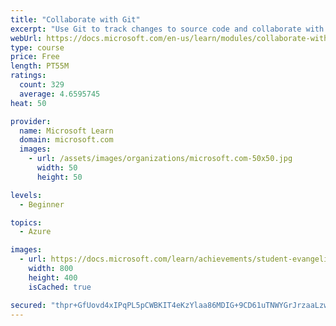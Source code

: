 ```yaml
---
title: "Collaborate with Git"
excerpt: "Use Git to track changes to source code and collaborate with other developers"
webUrl: https://docs.microsoft.com/en-us/learn/modules/collaborate-with-git/
type: course
price: Free
length: PT55M
ratings:
  count: 329
  average: 4.6595745
heat: 50

provider:
  name: Microsoft Learn
  domain: microsoft.com
  images:
    - url: /assets/images/organizations/microsoft.com-50x50.jpg
      width: 50
      height: 50

levels:
  - Beginner

topics:
  - Azure

images:
  - url: https://docs.microsoft.com/learn/achievements/student-evangelism/collaborate-with-git-badge-social.png
    width: 800
    height: 400
    isCached: true

secured: "thpr+GfUovd4xIPqPL5pCWBKIT4eKzYlaa86MDIG+9CD61uTNWYGrJrzaaLzwF/DcM67MBDBCoTbUm+pkfnIKxox7N2zKYJBnj42wp8p/sjCWHEPKb+9gs2QmbDIm6aEUcpC/nGSmmUKaIIa0/145PAiPiZikpbbU8TrI2TwJclKutB/m3VLwceTeEHpgCqEZWqNvyhE08Td0+y+ds/4RIFOtok2uk6vVNLpUbnNfoZhSZpP2cyQf/Oz4lJm91H1l9jzmsJCOrLF5m1Vg3tx2I6xR0w3FrPFPaahLb3nu51+FzfUPrN/Csxb6/wABHne+C6NANbzotlqSDhN4af68N3lECybLS80gF0ZVJ4vRmieHL6/mjmVc6OOAn7417AVtVq0aDamEs6Z0M09CbzOU3W+ejXRjC2ZgYZIWIjf/YI=;Zyo8RfNmFWYk/Fno7R9wHw=="
---
```


